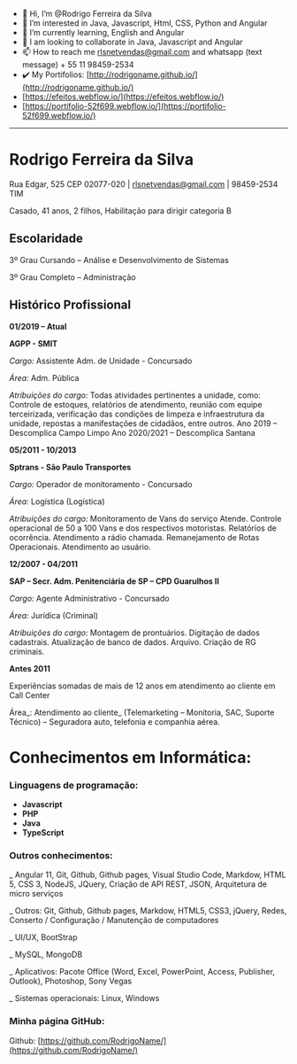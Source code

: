 - 👋 Hi, I’m @Rodrigo Ferreira da Silva
- 👀 I’m interested in Java, Javascript, Html, CSS, Python and Angular
- 🌱 I’m currently learning, English and Angular
- 💞️ I am looking to collaborate in Java, Javascript and Angular
- 📫 How to reach me rlsnetvendas@gmail.com and whatsapp (text message) + 55 11 98459-2534
- ✔️ My Portifolios: [http://rodrigoname.github.io/](http://rodrigoname.github.io/)
- [https://efeitos.webflow.io/](https://efeitos.webflow.io/)
- [https://portifolio-52f699.webflow.io/](https://portifolio-52f699.webflow.io/)
***

# Rodrigo Ferreira da Silva

Rua Edgar, 525 CEP 02077-020 |  rlsnetvendas@gmail.com | 98459-2534 TIM

Casado, 41 anos, 2 filhos, Habilitação para dirigir categoria B


## Escolaridade

3º Grau Cursando – Análise e Desenvolvimento de Sistemas

3º Grau Completo – Administração

## Histórico Profissional

**01/2019 – Atual**

**AGPP - SMIT**

_Cargo:_ Assistente Adm. de Unidade - Concursado

_Área:_ Adm. Pública

_Atribuições do cargo:_ Todas atividades pertinentes a unidade, como: Controle de estoques, relatórios de atendimento, reunião com equipe terceirizada, verificação das condições de limpeza e infraestrutura da unidade, repostas a manifestações de cidadãos, entre outros. Ano 2019 – Descomplica Campo Limpo Ano 2020/2021 – Descomplica Santana

**05/2011 - 10/2013**

**Sptrans - São Paulo Transportes**

_Cargo:_ Operador de monitoramento - Concursado

_Área:_ Logística (Logística)

_Atribuições do cargo:_ Monitoramento de Vans do serviço Atende. Controle operacional de 50 a 100 Vans e dos respectivos motoristas. Relatórios de ocorrência. Atendimento a rádio chamada. Remanejamento de Rotas Operacionais. Atendimento ao usuário.

**12/2007 - 04/2011**

**SAP – Secr. Adm. Penitenciária de SP – CPD Guarulhos II**

_Cargo:_ Agente Administrativo - Concursado

_Área:_ Jurídica (Criminal)

_Atribuições do cargo:_ Montagem de prontuários. Digitação de dados cadastrais. Atualização de banco de dados. Arquivo. Criação de RG criminais.

**Antes 2011**

Experiências somadas de mais de 12 anos em atendimento ao cliente em Call Center

Área_: Atendimento ao cliente_ (Telemarketing – Monitoria, SAC, Suporte Técnico) – Seguradora auto, telefonia e companhia aérea.

# **Conhecimentos em Informática:**

### **Linguagens de programação:**

- **Javascript**
- **PHP**
- **Java**
- **TypeScript**

### **Outros conhecimentos:**

\_ Angular 11, Git, Github, Github pages, Visual Studio Code, Markdow, HTML 5, CSS 3, NodeJS, JQuery, Criação de API REST, JSON, Arquitetura de micro serviços

\_ Outros: Git, Github, Github pages, Markdow, HTML5, CSS3, jQuery, Redes, Conserto / Configuração / Manutenção de computadores

\_ UI/UX, BootStrap

\_ MySQL, MongoDB

\_ Aplicativos: Pacote Office (Word, Excel, PowerPoint, Access, Publisher, Outlook), Photoshop, Sony Vegas

\_ Sistemas operacionais: Linux, Windows

### **Minha página GitHub:**

Github: [https://github.com/RodrigoName/](https://github.com/RodrigoName/)
